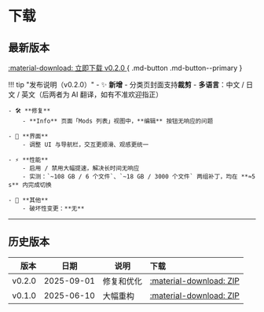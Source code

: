 # 下载

## 最新版本

[ :material-download: 立即下载 v0.2.0 ](files/mods-locker-0.2.0.zip){ .md-button .md-button--primary }
<!-- [查看校验信息](#校验与完整性){ .md-button } -->

!!! tip "发布说明（v0.2.0）"
    - ✨ **新增**
        - 分类页封面支持**裁剪**
        - **多语言**：中文 / 日文 / 英文（后两者为 AI 翻译，如有不准欢迎指正）

    - 🛠️ **修复**
        - **Info** 页面「Mods 列表」视图中，**编辑** 按钮无响应的问题

    - 🎨 **界面**
        - 调整 UI 与导航栏，交互更顺滑、观感更统一

    - ⚡ **性能**
        - 启用 / 禁用大幅提速，解决长时间无响应
        - 实测：`~108 GB / 6 个文件`、`~18 GB / 3000 个文件` 两组补丁，均在 **≈5 s** 内完成切换

    - 🔧 **其他**
        - 破坏性变更：**无**  

---

## 历史版本

| 版本 | 日期 | 说明 | 下载 |
|---:|:---:|---|:---|
| v0.2.0 | 2025-09-01 | 修复和优化 | [:material-download: ZIP](files/mods-locker-0.2.0.zip) |
| v0.1.0 | 2025-06-10 | 大幅重构 | [:material-download: ZIP](files/mods-locker-0.1.0.zip) |






